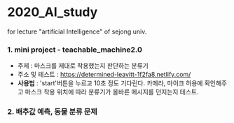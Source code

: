 # 2020_AI_study
for lecture "artificial Intelligence" of sejong univ.
 
### 1. mini project - teachable_machine2.0
- 주제 : 마스크를 제대로 착용했는지 판단하는 분류기
- 주소 및 테스트 : https://determined-leavitt-1f2fa8.netlify.com/
- **사용법** : 'start'버튼을 누르고 10초 정도 기다린다. 카메라, 마이크 허용에 확인해주고 마스크 착용 위치에 따라 분류기가 올바른 메시지를 던지는지 테스트.

### 2. 배추값 예측, 동물 분류 문제
